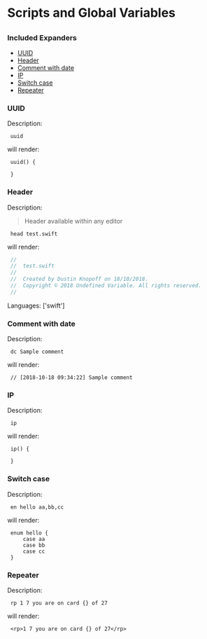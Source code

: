 # Scripts and Global Variables

## 

### Included Expanders

- [UUID](#uuid)
- [Header](#header)
- [Comment with date](#comment-with-date)
- [IP](#ip)
- [Switch case](#switch-case)
- [Repeater](#repeater)

### UUID

Description:

` uuid`

will render:


```
 uuid() {
     
 }
```



### Header

Description:

> Header available within any editor

` head test.swift`

will render:


```swift
 //
 //  test.swift
 //
 //  Created by Dustin Knopoff on 18/10/2018.
 //  Copyright © 2018 Undefined Variable. All rights reserved.
 //
```

Languages: ['swift']



### Comment with date

Description:

` dc Sample comment`

will render:


```
 // [2018-10-18 09:34:22] Sample comment
```



### IP

Description:

` ip`

will render:


```
 ip() {
     
 }
```



### Switch case

Description:

` en hello aa,bb,cc`

will render:


```
 enum hello {
     case aa
     case bb
     case cc
 }
```



### Repeater

Description:

` rp 1 7 you are on card {} of 27`

will render:


```
 <rp>1 7 you are on card {} of 27</rp>
```



